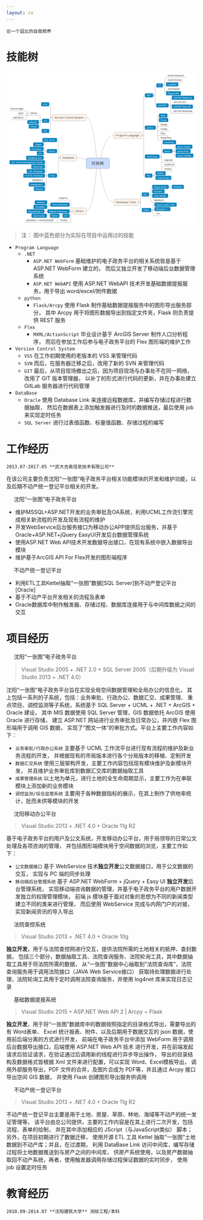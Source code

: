 ```yaml
---
layout: cv
---
```



```
论一个逗比的自我修养
```

# 技能树

![技能树](images/cv/技能树.png)

> 注： 图中蓝色部分为实际在项目中运用过的技能

 - `Program Language`
    + `.NET`
       * `ASP.NET WebForm` 基础维护的电子政务平台的相关系统皆是基于 ASP.NET WebForm 建立的，
         而后又独立开发了移动端后台数据管理系统
       * `ASP.NET WebAPI` 使用 ASP.NET WebAPI 技术开发基础数据提报服务，用于导出 word/excel/附件数据
    + `python`
       * `Flask/Arcpy` 使用 Flask 制作基础数据提报服务中的图形导出服务部分，
         其中 Arcpy 用于将图形数据导出到指定文件夹，Flask 则负责提供 REST 服务
    + `Flex`
       * `MXML/ActionScript` 毕业设计基于 ArcGIS Server 制作人口分析程序，
         而后在参加工作后参与电子政务平台的 Flex 图形端的维护工作
- `Version Control System`
    + `VSS` 在工作初期使用的老版本的 VSS 来管理代码
    + `SVN` 而后，在服务器迁移之后，改用了新的 SVN 来管理代码
    + `GIT` 最后，从项目现场撤出之后，因为项目现场与办事处不在同一网络，改用了 GIT 版本管理器，
     以补丁的形式进行代码的更新，并在办事处建立 GitLab 服务器进行代码管理
- `DataBase`
    + `Oracle` 使用 Database Link 来连接远程数据库，并编写存储过程进行数据抽取，
      然后在数据表上添加触发器进行及时的数据推送，最后使用 job 来实现定时任务
    + `SQL Server` 进行过表值函数、标量值函数、存储过程的编写

# 工作经历

```
2013.07-2017.05 **武大吉奥信息技术有限公司**
```
  
在该公司主要负责沈阳“一张图”电子政务平台相关功能模块的开发和维护功能，以及后期不动产统一登记平台相关的开发。

<div class="alert alert-info" style="margin-left: 20px">沈阳“一张图”电子政务平台</div>

 - 维护MSSQL+ASP.NET开发的业务审批及OA系统，利用UCML工作流引擎完成相关新流程的开发及现有流程的维护
 - 开发WebService后台服务接口为移动办公APP提供后台服务，并基于Oracle+ASP.NET+jQuery EasyUI开发后台数据管理系统
 - 使用ASP.NET Web API技术开发数据导出接口，在现有系统中嵌入数据导出模块
 - 维护基于ArcGIS API For Flex开发的图形端程序  
  
<div class="alert alert-info" style="margin-left: 20px">不动产统一登记平台</div>

 - 利用ETL工具Kettel抽取“一张图”数据[SQL Server]到不动产登记平台[Oracle]
 - 基于不动产平台开发相关的流程及表单
 - Oracle数据库中制作触发器、存储过程、数据库连接用于与中间库数据之间的交互

# 项目经历

<div class="alert alert-warning" style="margin-left: 20px">沈阳“一张图”电子政务平台</div>

> Visual Studio 2005 + .NET 2.0 + SQL Server 2005（后期升级为 Visual Studio 2013 + .NET 4.0）

沈阳“一张图”电子政务平台旨在实现全局空间数据管理和全局办公的信息化，
其上包括一系列的子系统，包括：业务审批、行政办公、数据汇交、成果管理、
重点项目、调控监测等子系统，系统基于 SQL Server + UCML + .NET + ArcGIS + Oracle 建设，
其中 MIS 数据使用 SQL Server 管理，GIS 数据依托 ArcGIS 使用 Oracle 进行存储，
建立 ASP.NET 网站进行业务审批及日常办公，并内嵌 Flex 图形端用于调用 GIS 数据，
实现了“图文一体”的审批方式。平台上主要工作内容如下：

 - `业务审批/行政办公系统` 主要基于 UCML 工作流平台进行现有流程的维护及新业务流程的开发，
   并根据现有的市局版本进行各个分局版本的移植、定制开发
 - `数据汇交系统` 使用三层架构开发，主要工作内容包括现有模块维护及新模块开发，
   并且维护业务审批库到数据汇交库的数据抽取工具
 - `成果管理系统` 以土地为单元，进行土地的全生命周期显示，主要工作为在串联模块上添加新的业务模块
 - `调控监测/综合监管系统` 主要用于各种数据指标的展示，在其上制作了供地率统计，批而未供等模块的开发

<div class="alert alert-warning" style="margin-left: 20px">沈阳移动办公平台</div>

> Visual Studio 2013 + .NET 4.0 + Oracle 11g R2

基于电子政务平台的用户及公文系统，开发移动办公平台，用于局领导的日常公文处理及各项咨询的管理，
并包括图形端模块用于空间数据的浏览，主要工作如下：

 - `公文数据接口` 基于 WebService 技术**独立开发**公文数据接口，用于公文数据的交互，
   实现与 PC 端的同步处理
 - `移动端后台管理系统` 基于 ASP.NET WebForm + jQuery + Easy UI **独立开发**后台管理系统，
   实现移动端咨询数据的管理，并基于电子政务平台的用户数据开发独立的权限管理模块，
   前端 js 模块基于面对对象的思想为不同的新闻类型建立不同的类来进行管理，
   而后使用 WebService 完成与内网门户的对接，实现新闻资讯的导入导出
   
<div class="alert alert-warning" style="margin-left: 20px">法院查控系统</div>

> Visual Studio 2013 + .NET 4.0 + Oracle 10g

**独立开发**，用于与法院查控网进行交互，提供法院所需的土地相关的抵押、查封数据，
包括三个部分，数据抽取工具、法院查询服务、法院轮询工具，其中数据抽取工具用于将法院所需的数据，
从“一张图”数据中心抽取到“法院查询库”，法院查询服务用于调用法院接口（JAVA Web Service接口）
获取待处理数据进行处理，法院轮询工具用于定时调用法院查询服务，并使用 log4net 库来实现日志记录

<div class="alert alert-warning" style="margin-left: 20px">基础数据提报系统</div>

> Visual Studio 2015 + ASP.NET Web API 2 | Arcpy + Flask

**独立开发**，用于将“一张图”数据库中的数据按照指定的目录格式导出，需要导出的有 Word表单、
Excel 统计报表、附件、以及后期用于数据交互的 json 数据，使用前后端分离的方式进行开发，
前端在电子政务平台中添加 WebForm 用于调用后台数据导出接口，后端使用 ASP.NET Web API 技术
进行开发，并在前端发起请求后验证请求，在验证通过后调用新的线程进行异步导出操作，
导出的目录结构及数据格式皆根据 Xml 文件来进行配置，可以实现 Word、Excel模板导出，
调用外部服务导出，PDF 文件的合并，及图片合成为 PDF等，并且通过 Arcpy 接口导出空间 GIS 数据，
并使用 Flask 创建图形导出服务供调用

<div class="alert alert-warning" style="margin-left: 20px">不动产统一登记平台</div>

> Visual Studio 2013 + .NET 4.0 + Oracle 11g R2

不动产统一登记平台主要是用于土地、房屋、草原、林地、海域等不动产的统一发证管理等，
该平台由总公司提供，主要的工作内容是在其上进行二次开发，包括流程、表单的绘制，
并在其中添加相应的 JScript（与JavaScript类似） 脚本；另外，在项目初期进行了数据迁移，
使用开源 ETL 工具 Kettel 抽取“一张图”土地数据到不动产库；并且，在过渡期，
利用 DataBase Link 访问中间库，编写存储过程将土地数据推送到与房产之间的中间库，
供房产系统使用，以及房产数据抽取回不动产系统，再者，使用触发器调用存储过程保证数据的实时同步，
使用 job 设置定时任务

# 教育经历

```
2010.09-2014.07 **沈阳建筑大学** 测绘工程/本科
```
